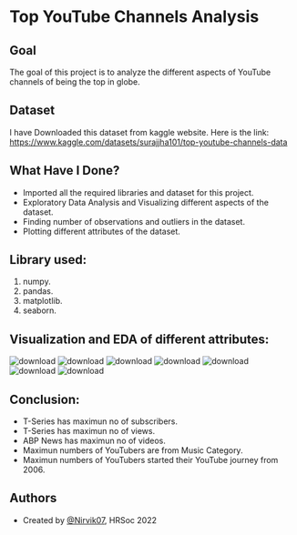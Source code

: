 
# Top YouTube Channels Analysis


## Goal

The goal of this project is to analyze the different aspects of YouTube channels of being the top in globe.
## Dataset
I have Downloaded this dataset from kaggle website. Here is the link: https://www.kaggle.com/datasets/surajjha101/top-youtube-channels-data

## What Have I Done?

- Imported all the required libraries and dataset for this project.
- Exploratory Data Analysis and Visualizing different aspects of the dataset.
- Finding number of observations and outliers in the dataset.
- Plotting different attributes of the dataset.

## Library used:

1. numpy.
2. pandas.
3. matplotlib.
4. seaborn.
## Visualization and EDA of different attributes:

![download](https://user-images.githubusercontent.com/97960335/180012377-f9327d77-3d74-4a6c-9349-fccb096a5d15.png)
![download](https://user-images.githubusercontent.com/97960335/180012424-3b97f53e-2f00-42dd-88b8-b2d2d32894fd.png)
![download](https://user-images.githubusercontent.com/97960335/180012461-d28db3af-d19f-46e2-a963-bdb3307d46ff.png)
![download](https://user-images.githubusercontent.com/97960335/180012487-0ca0f26b-c689-42b3-a664-e71cb3a8043f.png)
![download](https://user-images.githubusercontent.com/97960335/180012938-5002eb4b-24a3-4288-a4c3-7e8c79ff0c73.png)
![download](https://user-images.githubusercontent.com/97960335/180012613-5f68552d-7613-4930-b2a6-a6d6173906dc.png)
![download](https://user-images.githubusercontent.com/97960335/180012645-4a2d3df4-0f4c-4935-b8db-f38f800a16bd.png)





## Conclusion:

- T-Series has maximun no of subscribers.
- T-Series has maximun no of views.
- ABP News has maximun no of videos.
- Maximun numbers of YouTubers are from Music Category.
- Maximun numbers of YouTubers started their YouTube journey from 2006.
## Authors

- Created by [@Nirvik07](https://github.com/Nirvik07), HRSoc 2022

